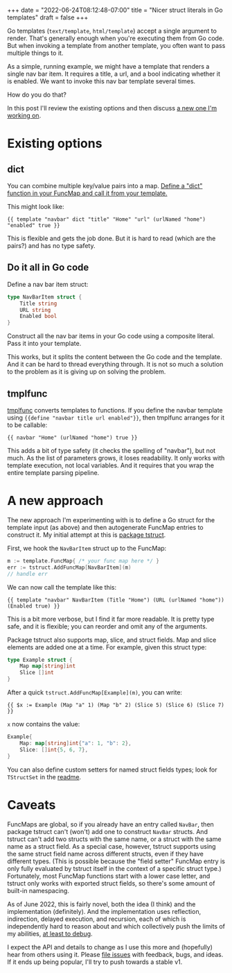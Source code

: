 +++
date = "2022-06-24T08:12:48-07:00"
title = "Nicer struct literals in Go templates"
draft = false
+++

Go templates (`text/template`, `html/template`) accept a single argument to render. That's generally enough when you're executing them from Go code. But when invoking a template from another template, you often want to pass multiple things to it.

As a simple, running example, we might have a template that renders a single nav bar item. It requires a title, a url, and a bool indicating whether it is enabled. We want to invoke this nav bar template several times.

How do you do that?

In this post I'll review the existing options and then discuss [a new one I'm working on](#a-new-approach).

# Existing options

## dict

You can combine multiple key/value pairs into a map. [Define a "dict" function in your FuncMap and call it from your template.](https://stackoverflow.com/a/18276968/)

This might look like:

```
{{ template "navbar" dict "title" "Home" "url" (urlNamed "home") "enabled" true }}
```

This is flexible and gets the job done. But it is hard to read (which are the pairs?) and has no type safety.

## Do it all in Go code

Define a nav bar item struct:

```go
type NavBarItem struct {
    Title string
    URL string
    Enabled bool
}
```

Construct all the nav bar items in your Go code using a composite literal. Pass it into your template.

This works, but it splits the content between the Go code and the template. And it can be hard to thread everything through. It is not so much a solution to the problem as it is giving up on solving the problem.

## tmplfunc

[tmplfunc](https://pkg.go.dev/rsc.io/tmplfunc) converts templates to functions. If you define the navbar template using `{{define "navbar title url enabled"}}`, then tmplfunc arranges for it to be callable:

```
{{ navbar "Home" (urlNamed "home") true }}
```

This adds a bit of type safety (it checks the spelling of "navbar"), but not much. As the list of parameters grows, it loses readability. It only works with template execution, not local variables. And it requires that you wrap the entire template parsing pipeline.

# A new approach

The new approach I'm experimenting with is to define a Go struct for the template input (as above) and then autogenerate FuncMap entries to construct it. My initial attempt at this is [package tstruct](https://github.com/josharian/tstruct).

First, we hook the `NavBarItem` struct up to the FuncMap:

```go
m := template.FuncMap{ /* your func map here */ }
err := tstruct.AddFuncMap[NavBarItem](m)
// handle err
```

We can now call the template like this:

```
{{ template "navbar" NavBarItem (Title "Home") (URL (urlNamed "home")) (Enabled true) }}
```

This is a bit more verbose, but I find it far more readable. It is pretty type safe, and it is flexible; you can reorder and omit any of the arguments.

Package tstruct also supports map, slice, and struct fields. Map and slice elements are added one at a time. For example, given this struct type:

```go
type Example struct {
    Map map[string]int
    Slice []int
}
```

After a quick `tstruct.AddFuncMap[Example](m)`, you can write:

```
{{ $x := Example (Map "a" 1) (Map "b" 2) (Slice 5) (Slice 6) (Slice 7) }}
```

`x` now contains the value:

```go
Example{
    Map: map[string]int{"a": 1, "b": 2},
    Slice: []int{5, 6, 7},
}
```

You can also define custom setters for named struct fields types; look for `TStructSet` in the [readme](https://github.com/josharian/tstruct/blob/main/readme.md).

# Caveats

FuncMaps are global, so if you already have an entry called `NavBar`, then package tstruct can't (won't) add one to construct `NavBar` structs. And tstruct can't add two structs with the same name, or a struct with the same name as a struct field. As a special case, however, tstruct supports using the same struct field name across different structs, even if they have different types. (This is possible because the "field setter" FuncMap entry is only fully evaluated by tstruct itself in the context of a specific struct type.) Fortunately, most FuncMap functions start with a lower case letter, and tstruct only works with exported struct fields, so there's some amount of built-in namespacing.

As of June 2022, this is fairly novel, both the idea (I think) and the implementation (definitely). And the implementation uses reflection, indirection, delayed execution, and recursion, each of which is independently hard to reason about and which collectively push the limits of my abilities, [at least to debug](https://www.laws-of-software.com/laws/kernighan/).

I expect the API and details to change as I use this more and (hopefully) hear from others using it. Please [file issues](https://github.com/josharian/tstruct/issues) with feedback, bugs, and ideas. If it ends up being popular, I'll try to push towards a stable v1.
